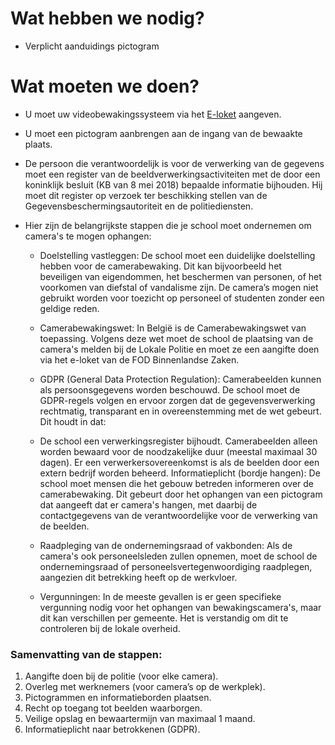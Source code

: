 # Wat hebben we nodig?

- Verplicht aanduidings pictogram

# Wat moeten we doen?

- U moet uw videobewakingssysteem via het [E-loket](www.aangiftecamera.be) aangeven.

- U moet een pictogram aanbrengen aan de ingang van de bewaakte plaats.

- De persoon die verantwoordelijk is voor de verwerking van de gegevens moet
een register van de beeldverwerkingsactiviteiten met de door een koninklijk besluit (KB van 8 mei 2018) bepaalde informatie bijhouden. Hij moet dit register op verzoek ter beschikking stellen van de Gegevensbeschermingsautoriteit en de politiediensten.

-  Hier zijn de belangrijkste stappen die je school moet ondernemen om camera's te mogen ophangen:

    - Doelstelling vastleggen: De school moet een duidelijke doelstelling hebben voor de camerabewaking. Dit kan bijvoorbeeld het beveiligen van eigendommen, het beschermen van personen, of het voorkomen van diefstal of vandalisme zijn. De camera’s mogen niet gebruikt worden voor toezicht op personeel of studenten zonder een geldige reden.

    - Camerabewakingswet: In België is de Camerabewakingswet van toepassing. Volgens deze wet moet de school de plaatsing van de camera's melden bij de Lokale Politie en moet ze een aangifte doen via het e-loket van de FOD Binnenlandse Zaken.

    - GDPR (General Data Protection Regulation): Camerabeelden kunnen als persoonsgegevens worden beschouwd. De school moet de GDPR-regels volgen en ervoor zorgen dat de gegevensverwerking rechtmatig, transparant en in overeenstemming met de wet gebeurt. Dit houdt in dat:

    - De school een verwerkingsregister bijhoudt.
    Camerabeelden alleen worden bewaard voor de noodzakelijke duur (meestal maximaal 30 dagen).
    Er een verwerkersovereenkomst is als de beelden door een extern bedrijf worden beheerd.
    Informatieplicht (bordje hangen): De school moet mensen die het gebouw betreden informeren over de camerabewaking. Dit gebeurt door het ophangen van een pictogram dat aangeeft dat er camera's hangen, met daarbij de contactgegevens van de verantwoordelijke voor de verwerking van de beelden.

    - Raadpleging van de ondernemingsraad of vakbonden: Als de camera's ook personeelsleden zullen opnemen, moet de school de ondernemingsraad of personeelsvertegenwoordiging raadplegen, aangezien dit betrekking heeft op de werkvloer.

    - Vergunningen: In de meeste gevallen is er geen specifieke vergunning nodig voor het ophangen van bewakingscamera's, maar dit kan verschillen per gemeente. Het is verstandig om dit te controleren bij de lokale overheid.

### Samenvatting van de stappen:
1. Aangifte doen bij de politie (voor elke camera).
2. Overleg met werknemers (voor camera’s op de werkplek).
3. Pictogrammen en informatieborden plaatsen.
4. Recht op toegang tot beelden waarborgen.
5. Veilige opslag en bewaartermijn van maximaal 1 maand.
6. Informatieplicht naar betrokkenen (GDPR).